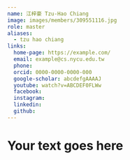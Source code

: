 ```yaml
---
name: 江梓豪 Tzu-Hao Chiang 
image: images/members/309551116.jpg 
role: master
aliases:
  - tzu hao chiang
links:
  home-page: https://example.com/
  email: example@cs.nycu.edu.tw
  phone: 
  orcid: 0000-0000-0000-000
  google-scholar: abcdefgAAAAJ
  youtube: watch?v=ABCDEF0FLWw
  facebook:
  instagram:
  linkedin:
  github: 
---
```

# Your text goes here

